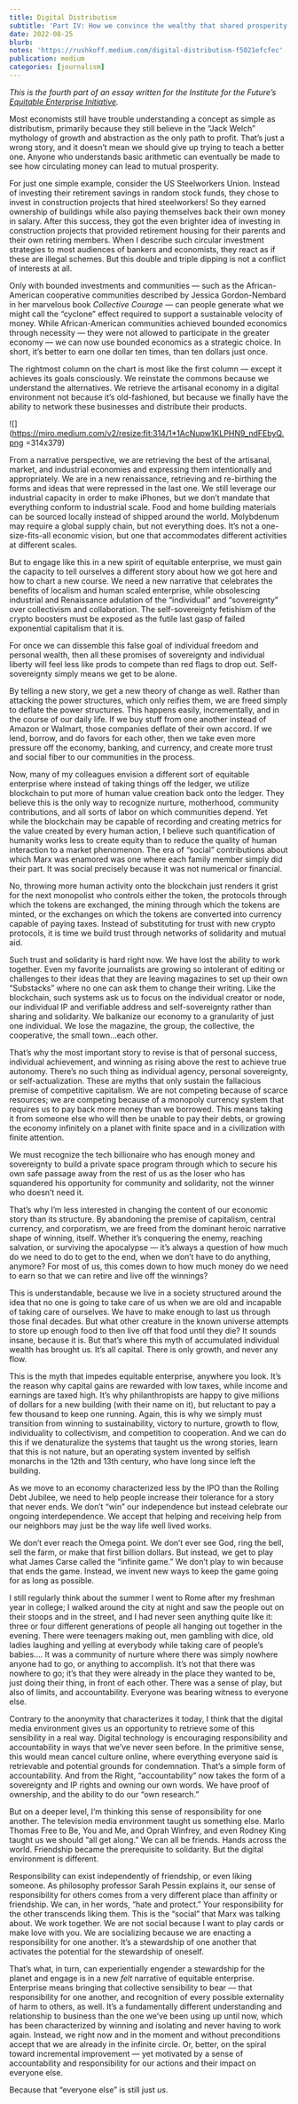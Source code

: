 ```yaml
---
title: Digital Distributism
subtitle: 'Part IV: How we convince the wealthy that shared prosperity is even possible'
date: 2022-08-25
blurb:
notes: 'https://rushkoff.medium.com/digital-distributism-f5021efcfec'
publication: medium
categories: [journalism]
---
```


_This is the fourth part of an essay written for the Institute for the Future’s_ [_Equitable Enterprise Initiative_](https://www.iftf.org/equitableenterprise/)_._

Most economists still have trouble understanding a concept as simple as distributism, primarily because they still believe in the “Jack Welch” mythology of growth and abstraction as the only path to profit. That’s just a wrong story, and it doesn’t mean we should give up trying to teach a better one. Anyone who understands basic arithmetic can eventually be made to see how circulating money can lead to mutual prosperity.

For just one simple example, consider the US Steelworkers Union. Instead of investing their retirement savings in random stock funds, they chose to invest in construction projects that hired steelworkers! So they earned ownership of buildings while also paying themselves back their own money in salary. After this success, they got the even brighter idea of investing in construction projects that provided retirement housing for their parents and their own retiring members. When I describe such circular investment strategies to most audiences of bankers and economists, they react as if these are illegal schemes. But this double and triple dipping is not a conflict of interests at all.

Only with bounded investments and communities — such as the African-American cooperative communities described by Jessica Gordon-Nembard in her marvelous book _Collective Courage_ — can people generate what we might call the “cyclone” effect required to support a sustainable velocity of money. While African-American communities achieved bounded economics through necessity — they were not allowed to participate in the greater economy — we can now use bounded economics as a strategic choice. In short, it’s better to earn one dollar ten times, than ten dollars just once.

The rightmost column on the chart is most like the first column — except it achieves its goals consciously. We reinstate the commons because we understand the alternatives. We retrieve the artisanal economy in a digital environment not because it’s old-fashioned, but because we finally have the ability to network these businesses and distribute their products.

![](https://miro.medium.com/v2/resize:fit:314/1*1AcNupw1KLPHN9_ndFEbyQ.png =314x379)

From a narrative perspective, we are retrieving the best of the artisanal, market, and industrial economies and expressing them intentionally and appropriately. We are in a new renaissance, retrieving and re-birthing the forms and ideas that were repressed in the last one. We still leverage our industrial capacity in order to make iPhones, but we don’t mandate that everything conform to industrial scale. Food and home building materials can be sourced locally instead of shipped around the world. Molybdenum may require a global supply chain, but not everything does. It’s not a one-size-fits-all economic vision, but one that accommodates different activities at different scales.

But to engage like this in a new spirit of equitable enterprise, we must gain the capacity to tell ourselves a different story about how we got here and how to chart a new course. We need a new narrative that celebrates the benefits of localism and human scaled enterprise, while obsolescing industrial and Renaissance adulation of the “individual” and “sovereignty” over collectivism and collaboration. The self-sovereignty fetishism of the crypto boosters must be exposed as the futile last gasp of failed exponential capitalism that it is.

For once we can dissemble this false goal of individual freedom and personal wealth, then all these promises of sovereignty and individual liberty will feel less like prods to compete than red flags to drop out. Self-sovereignty simply means we get to be alone.

By telling a new story, we get a new theory of change as well. Rather than attacking the power structures, which only reifies them, we are freed simply to deflate the power structures. This happens easily, incrementally, and in the course of our daily life. If we buy stuff from one another instead of Amazon or Walmart, those companies deflate of their own accord. If we lend, borrow, and do favors for each other, then we take even more pressure off the economy, banking, and currency, and create more trust and social fiber to our communities in the process.

Now, many of my colleagues envision a different sort of equitable enterprise where instead of taking things off the ledger, we utilize blockchain to put more of human value creation back onto the ledger. They believe this is the only way to recognize nurture, motherhood, community contributions, and all sorts of labor on which communities depend. Yet while the blockchain may be capable of recording and creating metrics for the value created by every human action, I believe such quantification of humanity works less to create equity than to reduce the quality of human interaction to a market phenomenon. The era of “social” contributions about which Marx was enamored was one where each family member simply did their part. It was social precisely because it was not numerical or financial.

No, throwing more human activity onto the blockchain just renders it grist for the next monopolist who controls either the token, the protocols through which the tokens are exchanged, the mining through which the tokens are minted, or the exchanges on which the tokens are converted into currency capable of paying taxes. Instead of substituting for trust with new crypto protocols, it is time we build trust through networks of solidarity and mutual aid.

Such trust and solidarity is hard right now. We have lost the ability to work together. Even my favorite journalists are growing so intolerant of editing or challenges to their ideas that they are leaving magazines to set up their own “Substacks” where no one can ask them to change their writing. Like the blockchain, such systems ask us to focus on the individual creator or node, our individual IP and verifiable address and self-sovereignty rather than sharing and solidarity. We balkanize our economy to a granularity of just one individual. We lose the magazine, the group, the collective, the cooperative, the small town…each other.

That’s why the most important story to revise is that of personal success, individual achievement, and winning as rising above the rest to achieve true autonomy. There’s no such thing as individual agency, personal sovereignty, or self-actualization. These are myths that only sustain the fallacious premise of competitive capitalism. We are not competing because of scarce resources; we are competing because of a monopoly currency system that requires us to pay back more money than we borrowed. This means taking it from someone else who will then be unable to pay their debts, or growing the economy infinitely on a planet with finite space and in a civilization with finite attention.

We must recognize the tech billionaire who has enough money and sovereignty to build a private space program through which to secure his own safe passage away from the rest of us as the loser who has squandered his opportunity for community and solidarity, not the winner who doesn’t need it.

That’s why I’m less interested in changing the content of our economic story than its structure. By abandoning the premise of capitalism, central currency, and corporatism, we are freed from the dominant heroic narrative shape of winning, itself. Whether it’s conquering the enemy, reaching salvation, or surviving the apocalypse — it’s always a question of how much do we need to do to get to the end, when we don’t have to do anything, anymore? For most of us, this comes down to how much money do we need to earn so that we can retire and live off the winnings?

This is understandable, because we live in a society structured around the idea that no one is going to take care of us when we are old and incapable of taking care of ourselves. We have to make enough to last us through those final decades. But what other creature in the known universe attempts to store up enough food to then live off that food until they die? It sounds insane, because it is. But that’s where this myth of accumulated individual wealth has brought us. It’s all capital. There is only growth, and never any flow.

This is the myth that impedes equitable enterprise, anywhere you look. It’s the reason why capital gains are rewarded with low taxes, while income and earnings are taxed high. It’s why philanthropists are happy to give millions of dollars for a new building (with their name on it), but reluctant to pay a few thousand to keep one running. Again, this is why we simply must transition from winning to sustainability, victory to nurture, growth to flow, individuality to collectivism, and competition to cooperation. And we can do this if we denaturalize the systems that taught us the wrong stories, learn that this is not nature, but an operating system invented by selfish monarchs in the 12th and 13th century, who have long since left the building.

As we move to an economy characterized less by the IPO than the Rolling Debt Jubilee, we need to help people increase their tolerance for a story that never ends. We don’t “win” our independence but instead celebrate our ongoing interdependence. We accept that helping and receiving help from our neighbors may just be the way life well lived works.

We don’t ever reach the Omega point. We don’t ever see God, ring the bell, sell the farm, or make that first billion dollars. But instead, we get to play what James Carse called the “infinite game.” We don’t play to win because that ends the game. Instead, we invent new ways to keep the game going for as long as possible.

I still regularly think about the summer I went to Rome after my freshman year in college; I walked around the city at night and saw the people out on their stoops and in the street, and I had never seen anything quite like it: three or four different generations of people all hanging out together in the evening. There were teenagers making out, men gambling with dice, old ladies laughing and yelling at everybody while taking care of people’s babies…. It was a community of nurture where there was simply nowhere anyone had to go, or anything to accomplish. It’s not that there was nowhere to go; it’s that they were already in the place they wanted to be, just doing their thing, in front of each other. There was a sense of play, but also of limits, and accountability. Everyone was bearing witness to everyone else.

Contrary to the anonymity that characterizes it today, I think that the digital media environment gives us an opportunity to retrieve some of this sensibility in a real way. Digital technology is encouraging responsibility and accountability in ways that we’ve never seen before. In the primitive sense, this would mean cancel culture online, where everything everyone said is retrievable and potential grounds for condemnation. That’s a simple form of accountability. And from the Right, “accountability” now takes the form of a sovereignty and IP rights and owning our own words. We have proof of ownership, and the ability to do our “own research.”

But on a deeper level, I’m thinking this sense of responsibility for one another. The television media environment taught us something else. Marlo Thomas Free to Be, You and Me, and Oprah Winfrey, and even Rodney King taught us we should “all get along.” We can all be friends. Hands across the world. Friendship became the prerequisite to solidarity. But the digital environment is different.

Responsibility can exist independently of friendship, or even liking someone. As philosophy professor Sarah Pessin explains it, our sense of responsibility for others comes from a very different place than affinity or friendship. We can, in her words, “hate and protect.” Your responsibility for the other transcends liking them. This is the “social” that Marx was talking about. We work together. We are not social because I want to play cards or make love with you. We are socializing because we are enacting a responsibility for one another. It’s a stewardship of one another that activates the potential for the stewardship of oneself.

That’s what, in turn, can experientially engender a stewardship for the planet and engage is in a new _felt_ narrative of equitable enterprise. Enterprise means bringing that collective sensibility to bear — that responsibility for one another, and recognition of every possible externality of harm to others, as well. It’s a fundamentally different understanding and relationship to business than the one we’ve been using up until now, which has been characterized by winning and isolating and never having to work again. Instead, we right now and in the moment and without preconditions accept that we are already in the infinite circle. Or, better, on the spiral toward incremental improvement — yet motivated by a sense of accountability and responsibility for our actions and their impact on everyone else.

Because that “everyone else” is still just _us_.
